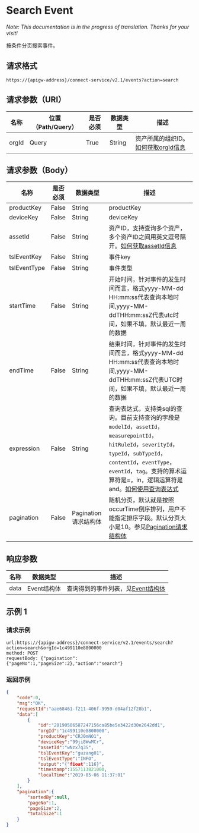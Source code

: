 # Search Event

*Note: This documentation is in the progress of translation. Thanks for your visit!*

按条件分页搜索事件。

## 请求格式

```
https://{apigw-address}/connect-service/v2.1/events?action=search
```

## 请求参数（URI）

| 名称          | 位置（Path/Query） | 是否必须 | 数据类型 | 描述      |
|---------------|------------------|----------|-----------|--------------|
| orgId         | Query            | True     | String    | 资产所属的组织ID。[如何获取orgId信息](/docs/api/en/latest/api_faqs#orgid-orgid)                |


## 请求参数（Body）

| 名称          | 是否必须 | 数据类型 | 描述      |
|------------------|---------------|----------|---|
| productKey  | False         | String| productKey|
| deviceKey   | False         | String| deviceKey|
| assetId  | False  | String | 资产ID，支持查询多个资产，多个资产ID之间用英文逗号隔开。[如何获取assetId信息](/docs/api/en/latest/api_faqs.html#assetid-assetid)|
| tslEventKey | False         | String| 事件key|
| tslEventType | False         | String| 事件类型|
| startTime   | False         | String | 开始时间，针对事件的发生时间而言，格式yyyy-MM-dd HH:mm:ss代表查询本地时间,yyyy-MM-ddTHH:mm:ssZ代表utc时间，如果不填，默认最近一周的数据|
| endTime  | False         | String    | 结束时间，针对事件的发生时间而言，格式yyyy-MM-dd HH:mm:ss代表查询本地时间,yyyy-MM-ddTHH:mm:ssZ代表UTC时间，如果不填，默认最近一周的数据|
| expression  | False         | String| 查询表达式，支持类sql的查询。目前支持查询的字段是`modelId`，`assetId`，`measurepointId`，`hitRuleId`，`severityId`，`typeId`，`subTypeId`，`contentId`，`eventType`，`eventId`，`tag`。支持的算术运算符是=，in，逻辑运算符是and。[如何使用查询表达式](/docs/api/en/latest/api_faqs.html#id1) |
| pagination  | False  |Pagination请求结构体 | 随机分页，默认就是按照occurTime倒序排列，用户不能指定排序字段。默认分页大小是10。参见[Pagination请求结构体](/docs/api/en/latest/overview.html?highlight=pagination#pagination)  |



## 响应参数

| 名称| 数据类型 | 描述         |
|-------------|-------------------|-----------------------------|
| data |  Event结构体      |查询得到的事件列表，见[Event结构体](/docs/api/en/latest/connect/get_event.html#id3) |


## 示例 1

### 请求示例

```
url:https://{apigw-address}/connect-service/v2.1/events/search?action=search&orgId=1c499110e8800000
method: POST
requestBody: {"pagination":{"pageNo":1,"pageSize":2},"action":"search"}
```

### 返回示例

```json
{
    "code":0,
    "msg":"OK",
    "requestId":"aae68461-f211-406f-9959-d04af12f28b1",
    "data":[
        {
            "id":"20190506587247156ca85be5e3422d30e2642dd1",
            "orgId":"1c499110e8800000",
            "productKey":"CRJ0mNO1",
            "deviceKey":"99ji8WwMCr",
            "assetId":"wNzx7q3S",
            "tslEventKey":"guzang01",
            "tslEventType":"INFO",
            "output":"{"fioat":116}",
            "timestamp":1557113821000,
            "localTime":"2019-05-06 11:37:01"
        }
    ],
    "pagination":{
        "sortedBy":null,
        "pageNo":1,
        "pageSize":2,
        "totalSize":1
    }
}
```

